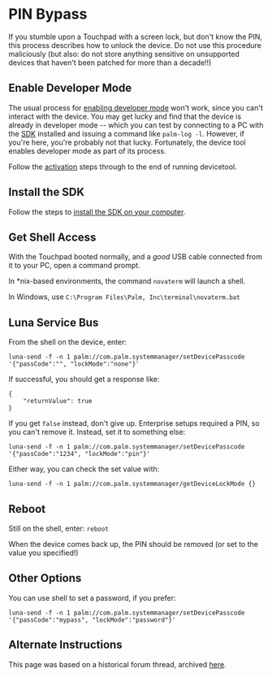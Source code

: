 # PIN Bypass

If you stumble upon a Touchpad with a screen lock, but don't know the PIN, this process describes how to unlock the device. Do not use this procedure maliciously (but also: do not store anything sensitive on unsupported devices that haven't been patched for more than a decade!!)

## Enable Developer Mode

The usual process for [enabling developer mode](sdkpdk.md#activate-developer-mode) won't work, since you can't interact with the device. You may get lucky and find that the device is already in developer mode -- which you can test by connecting to a PC with the [SDK](sdkpdk.md) installed and issuing a command like `palm-log -l`. However, if you're here, you're probably not that lucky. Fortunately, the device tool enables developer mode as part of its process.

Follow the [activation](activate.md) steps through to the end of running devicetool.

## Install the SDK

Follow the steps to <a href="https://sdk.webosarchive.org/" target="_blank">install the SDK on your computer</a>.

## Get Shell Access

With the Touchpad booted normally, and a *good* USB cable connected from it to your PC, open a command prompt.

In *nix-based environments, the command `novaterm` will launch a shell.

In Windows, use `C:\Program Files\Palm, Inc\terminal\novaterm.bat`

## Luna Service Bus

From the shell on the device, enter:

`luna-send -f -n 1 palm://com.palm.systemmanager/setDevicePasscode '{"passCode":"", "lockMode":"none"}'`

If successful, you should get a response like:

```
{
    "returnValue": true
}
```

If you get `false` instead, don't give up. Enterprise setups required a PIN, so you can't remove it. Instead, set it to something else:

`luna-send -f -n 1 palm://com.palm.systemmanager/setDevicePasscode '{"passCode":"1234", "lockMode":"pin"}'`

Either way, you can check the set value with:

`luna-send -f -n 1 palm://com.palm.systemmanager/getDeviceLockMode {}`

## Reboot

Still on the shell, enter: `reboot`

When the device comes back up, the PIN should be removed (or set to the value you specified!)

## Other Options

You can use shell to set a password, if you prefer:

`luna-send -f -n 1 palm://com.palm.systemmanager/setDevicePasscode '{"passCode":"mypass", "lockMode":"password"}'`

## Alternate Instructions

This page was based on a historical forum thread, archived <a href="https://web.archive.org/web/20160312213626/https://forums.webosnation.com/hp-touchpad/309660-how-allow-yourself-back-when-you-forget-your-lock-screen-passcode.html" target="_blank">here</a>.